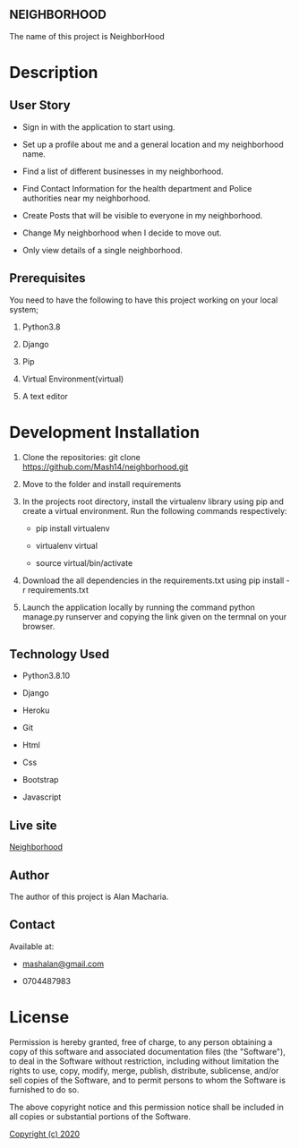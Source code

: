 ## NEIGHBORHOOD

The name of this project is NeighborHood

# Description

## User Story

- Sign in with the application to start using.

- Set up a profile about me and a general location and my neighborhood name.

- Find a list of different businesses in my neighborhood.

- Find Contact Information for the health department and Police authorities near my neighborhood.

- Create Posts that will be visible to everyone in my neighborhood.

- Change My neighborhood when I decide to move out.

- Only view details of a single neighborhood.

## Prerequisites

You need to have the following to have this project working on your local system;

1. Python3.8

2. Django

3. Pip

4. Virtual Environment(virtual)

5. A text editor

# Development Installation

1. Clone the repositories: git clone https://github.com/Mash14/neighborhood.git

2. Move to the folder and install requirements 

3. In the projects root directory, install the virtualenv library using pip and create a virtual environment. Run the following commands respectively:

    - pip install virtualenv

    - virtualenv virtual

    - source virtual/bin/activate

4. Download the all dependencies in the requirements.txt using pip install -r requirements.txt

5. Launch the application locally by running the command python manage.py runserver and copying the link given on the termnal on your browser.

## Technology Used

- Python3.8.10

- Django

- Heroku

- Git

- Html

- Css

- Bootstrap

- Javascript

## Live site

[Neighborhood](https://neighborhood21.herokuapp.com/)

## Author

The author of this project is Alan Macharia.

## Contact

Available at:

  - [mashalan@gmail.com](www.gmail.com)

  - 0704487983

# License

Permission is hereby granted, free of charge, to any person obtaining a copy of this software and associated documentation files (the "Software"), to deal in the Software without restriction, including without limitation the rights to use, copy, modify, merge, publish, distribute, sublicense, and/or sell copies of the Software, and to permit persons to whom the Software is furnished to do so.

The above copyright notice and this permission notice shall be included in all copies or substantial portions of the Software.

[Copyright (c) 2020](https://gist.github.com/nicolasdao/a7adda51f2f185e8d2700e1573d8a633)
